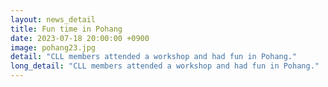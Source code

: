 ```yaml
---
layout: news_detail
title: Fun time in Pohang
date: 2023-07-18 20:00:00 +0900
image: pohang23.jpg
detail: "CLL members attended a workshop and had fun in Pohang."
long_detail: "CLL members attended a workshop and had fun in Pohang."
---
```


